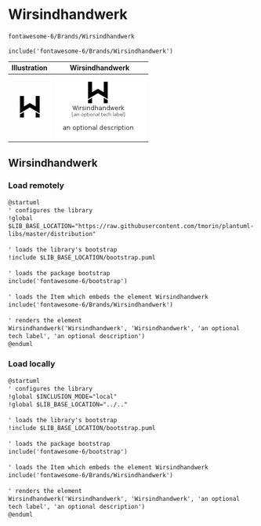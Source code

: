 # Wirsindhandwerk


```text
fontawesome-6/Brands/Wirsindhandwerk
```

```text
include('fontawesome-6/Brands/Wirsindhandwerk')
```



| Illustration | Wirsindhandwerk |
| :---: | :---: |
| ![illustration for Illustration](../../fontawesome-6/Brands/Wirsindhandwerk.png) | ![illustration for Wirsindhandwerk](../../fontawesome-6/Brands/Wirsindhandwerk.Local.png) |




## Wirsindhandwerk

### Load remotely
```plantuml
@startuml
' configures the library
!global $LIB_BASE_LOCATION="https://raw.githubusercontent.com/tmorin/plantuml-libs/master/distribution"

' loads the library's bootstrap
!include $LIB_BASE_LOCATION/bootstrap.puml

' loads the package bootstrap
include('fontawesome-6/bootstrap')

' loads the Item which embeds the element Wirsindhandwerk
include('fontawesome-6/Brands/Wirsindhandwerk')

' renders the element
Wirsindhandwerk('Wirsindhandwerk', 'Wirsindhandwerk', 'an optional tech label', 'an optional description')
@enduml
```

### Load locally
```plantuml
@startuml
' configures the library
!global $INCLUSION_MODE="local"
!global $LIB_BASE_LOCATION="../.."

' loads the library's bootstrap
!include $LIB_BASE_LOCATION/bootstrap.puml

' loads the package bootstrap
include('fontawesome-6/bootstrap')

' loads the Item which embeds the element Wirsindhandwerk
include('fontawesome-6/Brands/Wirsindhandwerk')

' renders the element
Wirsindhandwerk('Wirsindhandwerk', 'Wirsindhandwerk', 'an optional tech label', 'an optional description')
@enduml
```

